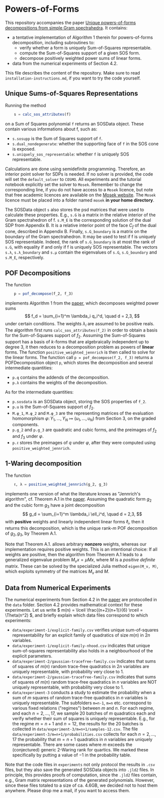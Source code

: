 # Powers-of-Forms 

This repository accompanies the paper [Unique powers-of-forms decompositions from simple Gram spectrahedra](https://arxiv.org/abs/2305.06860). It contains: 

+ a tentative implementation of Algorithm 1 therein for powers-of-forms decomposition, including subroutines to: 
	- verify whether a form is uniquely Sum-of-Squares representable.
	- compute the Sum-of-Squares support of a given SOS form.
	- decompose positively weighted power sums of linear forms.
+ data from the numerical experiments of Section 4.2.  

This file describes the content of the repository. Make sure to read `installation-instructions.md`, if you want to try the code yourself. 

## Unique Sums-of-Squares Representations

Running the method 
```julia
	s = calc_sos_attributes(f)
```
on a Sum of Squares polynomial `f` returns an SOSData object. These contain various informations about f, such as: 
+ `s.sosupp` is the Sum of Squares support of `f`. 
+ `s.dual_nondegenerate`: whether the supporting face of `f` in the SOS cone is exposed. 
+ `s.uniquely_sos_representable`: whether `f` is uniquely SOS representable. 

Calculations are done using semidefinite programming. Therefore, an interior point solver for SDPs is needed. If no solver is provided, the code will set the `default_solver` to `COSMO`. All experiments and the tutorial notebook explicitly set the solver to `Mosek`. Remember to change the corresponding line, if you do not have access to a `Mosek` licence, but note that free academic licences are available on the [Mosek website](https://www.mosek.com/products/academic-licenses/). The `Mosek` licence must be placed into a folder named `mosek` **in your home directory**. 

The SOSData object `s` also stores the psd matrices that were used to calculate these properties. E.g., `s.G` is a matrix in the relative interior of the Gram spectrahedron of f. `s.M_E` is the corresponding solution of the dual SDP from Appendix B. It is a relative interior point of the face $C_f$ of the dual cone, described in Appendix B. Finally, `s.G_boundary` is a matrix on the boundary of the Gram spectrahedron. It may be used to test if f is uniquely SOS representable. Indeed, the rank of `s.G_boundary` is at most the rank of `s.G`, with equality if and only if f is uniquely SOS representable. The vectors `s.λ`, `s.λ_boundary` and `s.μ` contain the eigenvalues of `s.G`, `s.G_boundary` and `s.M_E`, respectively. 

## POF Decompositions

The function
```julia
	p = pof_decompose(f_2, f_3)
```
implements Algorithm 1 from the [paper](https://arxiv.org/abs/2305.06860), which decomposes weighted power sums 
$$
	f_d = \sum_{i=1}^m \lambda_i q_i^d, \quad d = 2,3,
$$
under certain conditions. The weights $\lambda_i$ are assumed to be positive reals. The algorithm first runs `calc_sos_attributes(f_2)` in order to obtain a basis for the Sum-of-Squares support of $f_2$. Assuming the Sum-of-Squares support has a basis of $k$-forms that are algebraically independent up to degree $3$, it then reduces to a decomposition problem as powers of **linear** forms. The function `positive_weighted_jennrich` is then called to solve for the linear forms. 
The function call `p = pof_decompose(f_2, f_3)` returns a POFDecomposition object `p`, which stores the decomposition and several intermediate quantities: 
+ `p.q` contains the addends of the decomposition.  
+ `p.λ` contains the weights of the decomposition.  

As for the intermediate quantities: 
+ `p.sosdata` is an SOSData object, storing the SOS properties of `f_2`. 
+ `p.u` is the Sum-of-Squares support of $f_2$. 
+ `M.φ_1`, `M.φ_2` and `M.φ_3` are the representing matrices of the evaluation homomorphism $\varphi\colon Y_1,\ldots, Y_N \mapsto (u_1,\ldots,u_N)$ from Section 3, on the graded components. 
+ `p.g_2` and `p.g_3` are quadratic and cubic forms, and the preimages of $f_2$ and $f_3$ under $\varphi$. 
+ `p.ℓ` stores the preimages of $q$ under $\varphi$, after they were computed using `positive_weighted_jennrich`. 



## 1-Waring decomposition

The function 
```julia
	ℓ, λ = positive_weighted_jennrich(g_2, g_3)
```
implements one version of what the literature knows as "Jennrich's algorithm", cf. Theorem A.1 in  the [paper](https://arxiv.org/abs/2305.06860). Assuming the quadratic form $g_2$ and the cubic form $g_3$ have a joint decomposition
$$
	g_d = \sum_{i=1}^m \lambda_i \ell_i^d, \quad d = 2,3,
$$
with **positive** weights and linearly independent linear forms $\ell_i$, then it returns this decomposition, which is the unique rank-$m$ POF decomposition of $g_2, g_3$, by Theorem A.1.

Note that Theorem A.1. allows arbitrary **nonzero** weights, whereas our implementation requires positive weights. This is an intentional choice: If all weights are positive, then the algorithm from Theorem A.1 leads to a generalized eigenvalue problem $M_v x = \mu Mx$, where $M$ is a _positive definite_ matrix. These can be solved by the specialized Julia method `eigen(M_v, M)`, which exploits symmetry of the matrices $M_v$ and $M$. 

## Data from Numerical Experiments

The numerical experiments from Section 4.2 in the [paper](https://arxiv.org/abs/2305.06860) are protocolled in the `data` folder. Section 4.2 provides mathematical context for these experiments. Let us write $ m(n) = \lceil \frac{(n+2)(n+1)}{6} \rceil = \Theta(n^2) $, and briefly explain which data files correspond to which experiments: 
+ `data/experiment-1/explicit-family.csv` verifies unique sum-of-squares representability for an explicit family of quadratics of size $m(n)$ in $2n$ variables.
+ `data/experiment-1/explicit-family-nhood.csv` indicates that unique sum-of-squares representability also holds in a neighbourhood of the explicit parameters. 
+ `data/experiment-2/gaussian-tracefree-family.csv` indicates that sums of squares of $m(n)$ random trace-free quadratics in $2n$ variables are uniquely representable, with probability very close to $1$.
+ `data/experiment-2/gaussian-tracefree-family.csv` indicates that sums of squares of $m(n)$ random trace-free quadratics in $n$ variables are NOT uniquely representable, with probability very close to $1$. 
+ `data/experiment-3` conducts a study to estimate the probability when a sum of $m$ squares of random trace-free quadratics in $n$ variables is uniquely representable. The subfolders `m=n-1`, `m=n` etc. correspond to various fixed relations ("regimes") between $m$ and $n$. For each regime, and each $n = 2,\ldots,17$, we sample 20 batches of $m$ quadratics each and verify whether their sum of squares is uniquely representable. E.g., for the regime $m = n+1$ and $n = 12$, the results for the 20 batches is collected in `data/experiment-3/m=n+1/samples-12.csv`. The file `data/experiment-3/m=n+1/probabilities.csv` collects for each $n = 2,\ldots,17$ the probability that $m=n+1$ quadratics in $n$ variables are uniquely representable. There are some cases where $m$ exceeds the (conjectured) generic 2-Waring rank for quartics. We marked these specifically by putting 
a value of $-1$ in the probability table. 

Note that the code files in `experiments` not only protocol the results in `.csv` files, but they also save the generated SOSData objects into `.jld2` files. In principle, this provides proofs of computation, since the `.jld2` files contain, e.g., Gram matrix representations of the generated polynomials. However, since these files totaled to a size of ca. 4.6GB, we decided not to host them anywhere. Please drop me a mail, if you want to access them. 